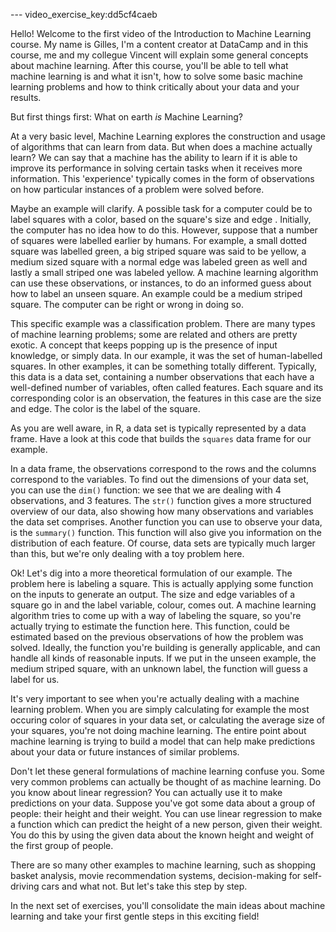 --- video_exercise_key:dd5cf4caeb

Hello! Welcome to the first video of the Introduction to Machine Learning course. My name is Gilles, I'm a content creator at DataCamp and in this course, me and my collegue Vincent will explain some general concepts about machine learning. After this course, you'll be able to tell what machine learning is and what it isn't, how to solve some basic machine learning problems and how to think critically about your data and your results.

But first things first: What on earth _is_ Machine Learning?

At a very basic level, Machine Learning explores the construction and usage of algorithms that can learn from data. But when does a machine actually learn? We can say that a machine has the ability to learn if it is able to improve its performance in solving certain tasks when it receives more information. This 'experience' typically comes in the form of observations on how particular instances of a problem were solved before. 

Maybe an example will clarify. A possible task for a computer could be to label squares with a color, based on the square's size and edge . Initially, the computer has no idea how to do this. However, suppose that a number of squares were labelled earlier by humans. For example, a small dotted square was labelled green, a big striped square was said to be yellow, a medium sized square with a normal edge was labeled green as well and lastly a small striped one was labeled yellow. A machine learning algorithm can use these observations, or instances, to do an informed guess about how to label an unseen square. An example could be a medium striped square. The computer can be right or wrong in doing so. 

This specific example was a classification problem. There are many types of machine learning problems; some are related and others are pretty exotic. A concept that keeps popping up is the presence of input knowledge, or simply data. In our example, it was the set of human-labelled squares. In other examples, it can be something totally different. Typically, this data is a data set, containing a number observations that each have a well-defined number of variables, often called features. Each square and its corresponding color is an observation, the features in this case are the size and edge. The color is the label of the square. 

As you are well aware, in R, a data set is typically represented by a data frame. Have a look at this code that builds the `squares` data frame for our example.

In a data frame, the observations correspond to the rows and the columns correspond to the variables. To find out the dimensions of your data set, you can use the `dim()` function: we see that we are dealing with 4 observations, and 3 features. The `str()` function gives a more structured overview of our data, also showing how many observations and variables the data set comprises. Another function you can use to observe your data, is the `summary()` function. This function will also give you information on the distribution of each feature. Of course, data sets are typically much larger than this, but we're only dealing with a toy problem here. 

Ok! Let's dig into a more theoretical formulation of our example. The problem here is labeling a square. This is actually applying some function on the inputs to generate an output. The size and edge variables of a square go in and the label variable, colour, comes out. A machine learning algorithm tries to come up with a way of labeling the square, so you're actually trying to estimate the function here. This function, could be estimated based on the previous observations of how the problem was solved. Ideally, the function you're building is generally applicable, and can handle all kinds of reasonable inputs. If we put in the unseen example, the medium striped square, with an unknown label, the function will guess a label for us.

It's very important to see when you're actually dealing with a machine learning problem. When you are simply calculating for example the most occuring color of squares in your data set, or calculating the average size of your squares, you're not doing machine learning. The entire point about machine learning is trying to build a model that can help make predictions about your data or future instances of similar problems. 

Don't let these general formulations of machine learning confuse you. Some very common problems can actually be thought of as machine learning. Do you know about linear regression? You can actually use it to make predictions on your data. Suppose you've got some data about a group of people: their height and their weight. You can use linear regression to make a function which can predict the height of a new person, given their weight. You do this by using the given data about the known height and weight of the first group of people. 

There are so many other examples to machine learning, such as shopping basket analysis, movie recommendation systems, decision-making for self-driving cars and what not. But let's take this step by step. 

In the next set of exercises, you'll consolidate the main ideas about machine learning and take your first gentle steps in this exciting field!
